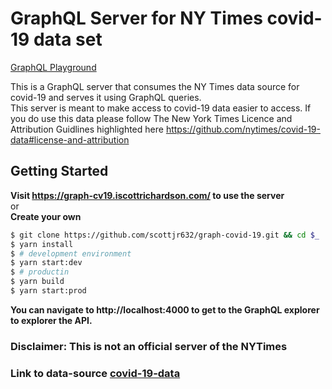 # GraphQL Server for NY Times covid-19 data set
[GraphQL Playground](https://graph-cv19.iscottrichardson.com/)

This is a GraphQL server that consumes the NY Times data source for covid-19 and serves it using GraphQL queries.  
This server is meant to make access to covid-19 data easier to access. If you do use this data please follow The New York Times Licence and Attribution Guidlines highlighted here https://github.com/nytimes/covid-19-data#license-and-attribution

## Getting Started
__Visit https://graph-cv19.iscottrichardson.com/ to use the server__  
or  
__Create your own__  
```sh
$ git clone https://github.com/scottjr632/graph-covid-19.git && cd $_
$ yarn install
$ # development environment
$ yarn start:dev
$ # productin
$ yarn build
$ yarn start:prod
```

__You can navigate to http://localhost:4000 to get to the GraphQL explorer to explorer the API.__

### Disclaimer: This is not an official server of the NYTimes
### Link to data-source [covid-19-data](https://github.com/nytimes/covid-19-data)
